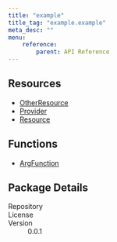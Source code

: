 ```yaml
---
title: "example"
title_tag: "example.example"
meta_desc: ""
menu:
    reference:
        parent: API Reference
---
```


<!-- WARNING: this file was generated by test. -->
<!-- Do not edit by hand unless you're certain you know what you are doing! -->



<h2 id="resources">Resources</h2>
<ul class="api">
    <li><a href="otherresource" title="OtherResource"><span class="symbol resource"></span>OtherResource</a></li>
    <li><a href="provider" title="Provider"><span class="symbol resource"></span>Provider</a></li>
    <li><a href="resource" title="Resource"><span class="symbol resource"></span>Resource</a></li>
</ul>

<h2 id="functions">Functions</h2>
<ul class="api">
    <li><a href="argfunction" title="ArgFunction"><span class="symbol function"></span>ArgFunction</a></li>
</ul>

<h2 id="package-details">Package Details</h2>
<dl class="package-details">
	<dt>Repository</dt>
	<dd><a href=""></a></dd>
	<dt>License</dt>
	<dd></dd>
	<dt>Version</dt>
	<dd>0.0.1</dd>
</dl>

